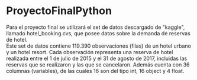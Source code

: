 # ProyectoFinalPython
Para el proyecto final se utilizará el set de datos descargado de "kaggle", llamado hotel_booking.cvs, que posee datos sobre la demanda de reservas de hotel.  
Este set de datos contiene 119.390 observaciones (filas) de un hotel urbano y un hotel resort. Cada observación representa una reserva de hotel realizada entre el 1 de julio de 2015 y el 31 de agosto de 2017, incluidas las reservas que se realizaron y las que se cancelaron. Además cuenta con 36 columnas (variables), de las cuales 16 son del tipo int, 16 object y 4 float.
